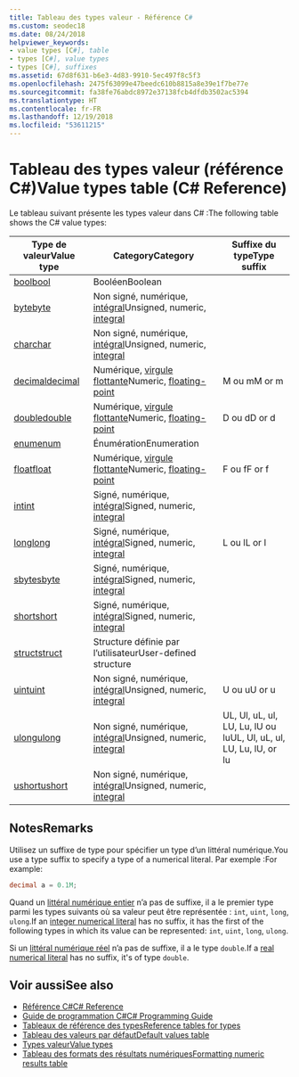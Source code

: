 ```yaml
---
title: Tableau des types valeur - Référence C#
ms.custom: seodec18
ms.date: 08/24/2018
helpviewer_keywords:
- value types [C#], table
- types [C#], value types
- types [C#], suffixes
ms.assetid: 67d8f631-b6e3-4d83-9910-5ec497f8c5f3
ms.openlocfilehash: 2475f63099e47beedc610b8815a8e39e1f7be77e
ms.sourcegitcommit: fa38fe76abdc8972e37138fcb4dfdb3502ac5394
ms.translationtype: HT
ms.contentlocale: fr-FR
ms.lasthandoff: 12/19/2018
ms.locfileid: "53611215"
---
```

# <a name="value-types-table-c-reference"></a><span data-ttu-id="ab93b-102">Tableau des types valeur (référence C#)</span><span class="sxs-lookup"><span data-stu-id="ab93b-102">Value types table (C# Reference)</span></span>

<span data-ttu-id="ab93b-103">Le tableau suivant présente les types valeur dans C# :</span><span class="sxs-lookup"><span data-stu-id="ab93b-103">The following table shows the C# value types:</span></span>

|<span data-ttu-id="ab93b-104">Type de valeur</span><span class="sxs-lookup"><span data-stu-id="ab93b-104">Value type</span></span>|<span data-ttu-id="ab93b-105">Category</span><span class="sxs-lookup"><span data-stu-id="ab93b-105">Category</span></span>|<span data-ttu-id="ab93b-106">Suffixe du type</span><span class="sxs-lookup"><span data-stu-id="ab93b-106">Type suffix</span></span>|
|----------------|--------------|-----------------|
|[<span data-ttu-id="ab93b-107">bool</span><span class="sxs-lookup"><span data-stu-id="ab93b-107">bool</span></span>](bool.md)|<span data-ttu-id="ab93b-108">Booléen</span><span class="sxs-lookup"><span data-stu-id="ab93b-108">Boolean</span></span>||
|[<span data-ttu-id="ab93b-109">byte</span><span class="sxs-lookup"><span data-stu-id="ab93b-109">byte</span></span>](byte.md)|<span data-ttu-id="ab93b-110">Non signé, numérique, [intégral](integral-types-table.md)</span><span class="sxs-lookup"><span data-stu-id="ab93b-110">Unsigned, numeric, [integral](integral-types-table.md)</span></span>||
|[<span data-ttu-id="ab93b-111">char</span><span class="sxs-lookup"><span data-stu-id="ab93b-111">char</span></span>](char.md)|<span data-ttu-id="ab93b-112">Non signé, numérique, [intégral](integral-types-table.md)</span><span class="sxs-lookup"><span data-stu-id="ab93b-112">Unsigned, numeric, [integral](integral-types-table.md)</span></span>||
|[<span data-ttu-id="ab93b-113">decimal</span><span class="sxs-lookup"><span data-stu-id="ab93b-113">decimal</span></span>](decimal.md)|<span data-ttu-id="ab93b-114">Numérique, [virgule flottante](floating-point-types-table.md)</span><span class="sxs-lookup"><span data-stu-id="ab93b-114">Numeric, [floating-point](floating-point-types-table.md)</span></span>|<span data-ttu-id="ab93b-115">M ou m</span><span class="sxs-lookup"><span data-stu-id="ab93b-115">M or m</span></span>|
|[<span data-ttu-id="ab93b-116">double</span><span class="sxs-lookup"><span data-stu-id="ab93b-116">double</span></span>](double.md)|<span data-ttu-id="ab93b-117">Numérique, [virgule flottante](floating-point-types-table.md)</span><span class="sxs-lookup"><span data-stu-id="ab93b-117">Numeric, [floating-point](floating-point-types-table.md)</span></span>|<span data-ttu-id="ab93b-118">D ou d</span><span class="sxs-lookup"><span data-stu-id="ab93b-118">D or d</span></span>|
|[<span data-ttu-id="ab93b-119">enum</span><span class="sxs-lookup"><span data-stu-id="ab93b-119">enum</span></span>](enum.md)|<span data-ttu-id="ab93b-120">Énumération</span><span class="sxs-lookup"><span data-stu-id="ab93b-120">Enumeration</span></span>||
|[<span data-ttu-id="ab93b-121">float</span><span class="sxs-lookup"><span data-stu-id="ab93b-121">float</span></span>](float.md)|<span data-ttu-id="ab93b-122">Numérique, [virgule flottante](floating-point-types-table.md)</span><span class="sxs-lookup"><span data-stu-id="ab93b-122">Numeric, [floating-point](floating-point-types-table.md)</span></span>|<span data-ttu-id="ab93b-123">F ou f</span><span class="sxs-lookup"><span data-stu-id="ab93b-123">F or f</span></span>|
|[<span data-ttu-id="ab93b-124">int</span><span class="sxs-lookup"><span data-stu-id="ab93b-124">int</span></span>](int.md)|<span data-ttu-id="ab93b-125">Signé, numérique, [intégral](integral-types-table.md)</span><span class="sxs-lookup"><span data-stu-id="ab93b-125">Signed, numeric, [integral](integral-types-table.md)</span></span>||
|[<span data-ttu-id="ab93b-126">long</span><span class="sxs-lookup"><span data-stu-id="ab93b-126">long</span></span>](long.md)|<span data-ttu-id="ab93b-127">Signé, numérique, [intégral](integral-types-table.md)</span><span class="sxs-lookup"><span data-stu-id="ab93b-127">Signed, numeric, [integral](integral-types-table.md)</span></span>|<span data-ttu-id="ab93b-128">L ou l</span><span class="sxs-lookup"><span data-stu-id="ab93b-128">L or l</span></span>|
|[<span data-ttu-id="ab93b-129">sbyte</span><span class="sxs-lookup"><span data-stu-id="ab93b-129">sbyte</span></span>](sbyte.md)|<span data-ttu-id="ab93b-130">Signé, numérique, [intégral](integral-types-table.md)</span><span class="sxs-lookup"><span data-stu-id="ab93b-130">Signed, numeric, [integral](integral-types-table.md)</span></span>||
|[<span data-ttu-id="ab93b-131">short</span><span class="sxs-lookup"><span data-stu-id="ab93b-131">short</span></span>](short.md)|<span data-ttu-id="ab93b-132">Signé, numérique, [intégral](integral-types-table.md)</span><span class="sxs-lookup"><span data-stu-id="ab93b-132">Signed, numeric, [integral](integral-types-table.md)</span></span>||
|[<span data-ttu-id="ab93b-133">struct</span><span class="sxs-lookup"><span data-stu-id="ab93b-133">struct</span></span>](struct.md)|<span data-ttu-id="ab93b-134">Structure définie par l’utilisateur</span><span class="sxs-lookup"><span data-stu-id="ab93b-134">User-defined structure</span></span>||
|[<span data-ttu-id="ab93b-135">uint</span><span class="sxs-lookup"><span data-stu-id="ab93b-135">uint</span></span>](uint.md)|<span data-ttu-id="ab93b-136">Non signé, numérique, [intégral](integral-types-table.md)</span><span class="sxs-lookup"><span data-stu-id="ab93b-136">Unsigned, numeric, [integral](integral-types-table.md)</span></span>|<span data-ttu-id="ab93b-137">U ou u</span><span class="sxs-lookup"><span data-stu-id="ab93b-137">U or u</span></span>|
|[<span data-ttu-id="ab93b-138">ulong</span><span class="sxs-lookup"><span data-stu-id="ab93b-138">ulong</span></span>](ulong.md)|<span data-ttu-id="ab93b-139">Non signé, numérique, [intégral](integral-types-table.md)</span><span class="sxs-lookup"><span data-stu-id="ab93b-139">Unsigned, numeric, [integral](integral-types-table.md)</span></span>|<span data-ttu-id="ab93b-140">UL, Ul, uL, ul, LU, Lu, lU ou lu</span><span class="sxs-lookup"><span data-stu-id="ab93b-140">UL, Ul, uL, ul, LU, Lu, lU, or lu</span></span>|
|[<span data-ttu-id="ab93b-141">ushort</span><span class="sxs-lookup"><span data-stu-id="ab93b-141">ushort</span></span>](ushort.md)|<span data-ttu-id="ab93b-142">Non signé, numérique, [intégral](integral-types-table.md)</span><span class="sxs-lookup"><span data-stu-id="ab93b-142">Unsigned, numeric, [integral](integral-types-table.md)</span></span>||

## <a name="remarks"></a><span data-ttu-id="ab93b-143">Notes</span><span class="sxs-lookup"><span data-stu-id="ab93b-143">Remarks</span></span>

<span data-ttu-id="ab93b-144">Utilisez un suffixe de type pour spécifier un type d’un littéral numérique.</span><span class="sxs-lookup"><span data-stu-id="ab93b-144">You use a type suffix to specify a type of a numerical literal.</span></span> <span data-ttu-id="ab93b-145">Par exemple :</span><span class="sxs-lookup"><span data-stu-id="ab93b-145">For example:</span></span>

```csharp
decimal a = 0.1M;
```

<span data-ttu-id="ab93b-146">Quand un [littéral numérique entier](~/_csharplang/spec/lexical-structure.md#integer-literals) n’a pas de suffixe, il a le premier type parmi les types suivants où sa valeur peut être représentée : `int`, `uint`, `long`, `ulong`.</span><span class="sxs-lookup"><span data-stu-id="ab93b-146">If an [integer numerical literal](~/_csharplang/spec/lexical-structure.md#integer-literals) has no suffix, it has the first of the following types in which its value can be represented: `int`, `uint`, `long`, `ulong`.</span></span>

<span data-ttu-id="ab93b-147">Si un [littéral numérique réel](~/_csharplang/spec/lexical-structure.md#real-literals) n’a pas de suffixe, il a le type `double`.</span><span class="sxs-lookup"><span data-stu-id="ab93b-147">If a [real numerical literal](~/_csharplang/spec/lexical-structure.md#real-literals) has no suffix, it's of type `double`.</span></span>

## <a name="see-also"></a><span data-ttu-id="ab93b-148">Voir aussi</span><span class="sxs-lookup"><span data-stu-id="ab93b-148">See also</span></span>

- [<span data-ttu-id="ab93b-149">Référence C#</span><span class="sxs-lookup"><span data-stu-id="ab93b-149">C# Reference</span></span>](../index.md)
- [<span data-ttu-id="ab93b-150">Guide de programmation C#</span><span class="sxs-lookup"><span data-stu-id="ab93b-150">C# Programming Guide</span></span>](../../programming-guide/index.md)
- [<span data-ttu-id="ab93b-151">Tableaux de référence des types</span><span class="sxs-lookup"><span data-stu-id="ab93b-151">Reference tables for types</span></span>](reference-tables-for-types.md)
- [<span data-ttu-id="ab93b-152">Tableau des valeurs par défaut</span><span class="sxs-lookup"><span data-stu-id="ab93b-152">Default values table</span></span>](default-values-table.md)
- [<span data-ttu-id="ab93b-153">Types valeur</span><span class="sxs-lookup"><span data-stu-id="ab93b-153">Value types</span></span>](value-types.md)
- [<span data-ttu-id="ab93b-154">Tableau des formats des résultats numériques</span><span class="sxs-lookup"><span data-stu-id="ab93b-154">Formatting numeric results table</span></span>](formatting-numeric-results-table.md)